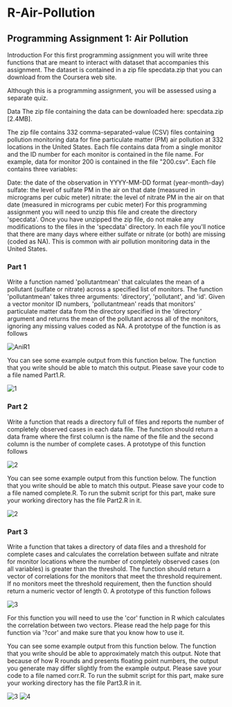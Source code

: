 # R-Air-Pollution
## Programming Assignment 1: Air Pollution


Introduction
For this first programming assignment you will write three functions that are meant to interact with dataset that accompanies this assignment. The dataset is contained in a zip file specdata.zip that you can download from the Coursera web site. 

Although this is a programming assignment, you will be assessed using a separate quiz.

Data
The zip file containing the data can be downloaded here:
specdata.zip [2.4MB].

The zip file contains 332 comma-separated-value (CSV) files containing pollution monitoring data for fine particulate matter (PM) air pollution at 332 locations in the United States. Each file contains data from a single monitor and the ID number for each monitor is contained in the file name. For example, data for monitor 200 is contained in the file "200.csv". Each file contains three variables:

Date: the date of the observation in YYYY-MM-DD format (year-month-day)
sulfate: the level of sulfate PM in the air on that date (measured in micrograms per cubic meter)
nitrate: the level of nitrate PM in the air on that date (measured in micrograms per cubic meter)
For this programming assignment you will need to unzip this file and create the directory 'specdata'. Once you have unzipped the zip file, do not make any modifications to the files in the 'specdata' directory. In each file you'll notice that there are many days where either sulfate or nitrate (or both) are missing (coded as NA). This is common with air pollution monitoring data in the United States.

### Part 1
Write a function named 'pollutantmean' that calculates the mean of a pollutant (sulfate or nitrate) across a specified list of monitors. The function 'pollutantmean' takes three arguments: 'directory', 'pollutant', and 'id'. Given a vector monitor ID numbers, 'pollutantmean' reads that monitors' particulate matter data from the directory specified in the 'directory' argument and returns the mean of the pollutant across all of the monitors, ignoring any missing values coded as NA. A prototype of the function is as follows

![AniR1](https://user-images.githubusercontent.com/48185798/116299144-f1f43080-a7ba-11eb-876f-7aa1b6dcd5e6.png)

You can see some example output from this function below. The function that you write should be able to match this output. Please save your code to a file named Part1.R.

![1](https://user-images.githubusercontent.com/48185798/116300686-cbcf9000-a7bc-11eb-86d7-b336d9b8b9ed.PNG)


### Part 2
Write a function that reads a directory full of files and reports the number of completely observed cases in each data file. The function should return a data frame where the first column is the name of the file and the second column is the number of complete cases. A prototype of this function follows

![2](https://user-images.githubusercontent.com/48185798/116299192-fe788900-a7ba-11eb-8132-8c5b4f40920d.png)

You can see some example output from this function below. The function that you write should be able to match this output. Please save your code to a file named complete.R. To run the submit script for this part, make sure your working directory has the file Part2.R in it.

![2](https://user-images.githubusercontent.com/48185798/116300712-d558f800-a7bc-11eb-86ac-87abb7603b90.PNG)


### Part 3
Write a function that takes a directory of data files and a threshold for complete cases and calculates the correlation between sulfate and nitrate for monitor locations where the number of completely observed cases (on all variables) is greater than the threshold. The function should return a vector of correlations for the monitors that meet the threshold requirement. If no monitors meet the threshold requirement, then the function should return a numeric vector of length 0. A prototype of this function follows

![3](https://user-images.githubusercontent.com/48185798/116299240-0e906880-a7bb-11eb-80c4-0f4d6f193be9.png)

For this function you will need to use the 'cor' function in R which calculates the correlation between two vectors. Please read the help page for this function via '?cor' and make sure that you know how to use it.

You can see some example output from this function below. The function that you write should be able to approximately match this output. Note that because of how R rounds and presents floating point numbers, the output you generate may differ slightly from the example output. Please save your code to a file named corr.R. To run the submit script for this part, make sure your working directory has the file Part3.R in it.

![3](https://user-images.githubusercontent.com/48185798/116300746-df7af680-a7bc-11eb-953c-80b4d9f30a04.PNG)
![4](https://user-images.githubusercontent.com/48185798/116300751-e1dd5080-a7bc-11eb-9d5e-17596dc02808.PNG)
